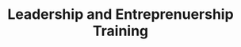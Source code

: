 ---
title: "Leadership and Entreprenuership Training"
institution: Lapid Leaders Africa
image: "/images/education/lapid.png"
dateCompleted: "2016-12-01"
---